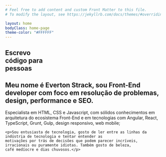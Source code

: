 ```yaml
---
# Feel free to add content and custom Front Matter to this file.
# To modify the layout, see https://jekyllrb.com/docs/themes/#overriding-theme-defaults

layout: home
bodyClass: home-page
theme-color: "#FFFFFF"
---
```


<!-- greeatings -->
<section class="section section-full home clearfix">
  <article class="greetings">
    <h2>
      Escrevo<br />
      código para<br />
      <strong>pessoas</strong>
    </h2>
  </article>
  <article class="presentation">
    <h2>Meu nome é <strong>Everton Strack</strong>, sou <strong>Front-End developer</strong> com foco em resolução de problemas, design, performance e SEO.</h2>
  </article>
  <article class="about">
    <p>Especialista em HTML, CSS e Javascript, com sólidos conhecimentos em arquitetura do ecosistema Front-End e em tecnologias com Angular, React, TypeScript, Grunt, Gulp, design responsivo, web mobile;</p>

    <p>Sou entusiasta de tecnologia, gosto de ler entre as linhas da indústria de tecnologia e tentar entender as
    motivações por trás de decisões que podem parecer incríveis, irracionais ou puramente idiotas. Também gosto de beleza,
    café medíocre e dias chuvosos.</p>
  </article>
</section>
<!-- /greeatings -->